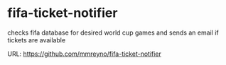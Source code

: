 # fifa-ticket-notifier

checks fifa database for desired world cup games and sends an email if tickets are available

URL: https://github.com/mmreyno/fifa-ticket-notifier
